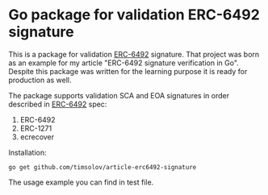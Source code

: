 # Go package for validation ERC-6492 signature

This is a package for validation [ERC-6492](https://eips.ethereum.org/EIPS/eip-6492) signature.
That project was born as an example for my article "ERC-6492 signature verification in Go".
Despite this package was written for the learning purpose it is ready for production as well.

The package supports validation SCA and EOA signatures in order described in [ERC-6492](https://eips.ethereum.org/EIPS/eip-6492) spec:

1. ERC-6492
2. ERC-1271
3. ecrecover

Installation:

```shell
go get github.com/timsolov/article-erc6492-signature
```

The usage example you can find in test file.